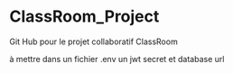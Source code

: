 # ClassRoom_Project
Git Hub pour le projet collaboratif ClassRoom

à mettre dans un fichier .env un jwt secret et database url 